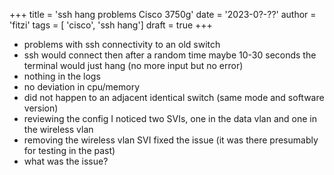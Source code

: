 +++
title = 'ssh hang problems Cisco 3750g'
date = '2023-0?-??'
author = 'fitzi'
tags = [ 'cisco', 'ssh hang']
draft = true
+++



- problems with ssh connectivity to an old switch
- ssh would connect then after a random time maybe 10-30 seconds the terminal would just hang (no more input but no error)
- nothing in the logs
- no deviation in cpu/memory
- did not happen to an adjacent identical switch (same mode and software version) 
- reviewing the config I noticed two SVIs, one in the data vlan and one in the wireless vlan
- removing the wireless vlan SVI fixed the issue (it was there presumably for testing in the past)
- what was the issue?